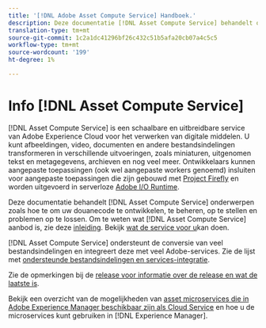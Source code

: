 ```yaml
---
title: '[!DNL Adobe Asset Compute Service] Handboek.'
description: Deze documentatie [!DNL Asset Compute Service] behandelt onderwerpen zoals inleiding, hoe te om, uw douanecode te ontwikkelen te beheren op te stellen en problemen op te lossen.
translation-type: tm+mt
source-git-commit: 1c2a1dc41296bf26c432c51b5afa20cb07a4c5c5
workflow-type: tm+mt
source-wordcount: '199'
ht-degree: 1%

---
```



# Info [!DNL Asset Compute Service]

[!DNL Asset Compute Service] is een schaalbare en uitbreidbare service van Adobe Experience Cloud voor het verwerken van digitale middelen. U kunt afbeeldingen, video, documenten en andere bestandsindelingen transformeren in verschillende uitvoeringen, zoals miniaturen, uitgenomen tekst en metagegevens, archieven en nog veel meer. Ontwikkelaars kunnen aangepaste toepassingen (ook wel aangepaste workers genoemd) insluiten voor aangepaste toepassingen die zijn gebouwd met [Project Firefly](https://www.adobe.io/apis/experienceplatform/project-firefly/docs.html) en worden uitgevoerd in serverloze [Adobe I/O Runtime](https://www.adobe.io/apis/experienceplatform/runtime.html).

Deze documentatie behandelt [!DNL Asset Compute Service] onderwerpen zoals hoe te om uw douanecode te ontwikkelen, te beheren, op te stellen en problemen op te lossen. Om te weten wat [!DNL Asset Compute Service] aanbod is, zie deze [inleiding](introduction.md). Bekijk [wat de service voor u](introduction.md#possible-use-cases-benefits)kan doen.

[!DNL Asset Compute Service] ondersteunt de conversie van veel bestandsindelingen en integreert deze met veel Adobe-services. Zie de lijst met [ondersteunde bestandsindelingen en services-integratie](https://docs.adobe.com/content/help/en/experience-manager-cloud-service/assets/file-format-support.html).

Zie de opmerkingen bij de [release voor informatie over de release en wat de laatste is](/help/release-notes.md).

Bekijk een overzicht van de mogelijkheden van [asset microservices die in Adobe Experience Manager beschikbaar zijn als Cloud Service](https://docs.adobe.com/content/help/en/experience-manager-cloud-service/assets/asset-microservices-overview.html) en hoe u de microservices kunt gebruiken in [!DNL Experience Manager].

<!--
Possible to record the below info here in this landing page to centralize the miscellaneous info about Asset Compute Service?
 List of dependencies and requirements SDK, CLI, Devtools, etc.? Or may be a link to the prerequisites.
 Introduction video when Tech Marketing team shares one.
-->
